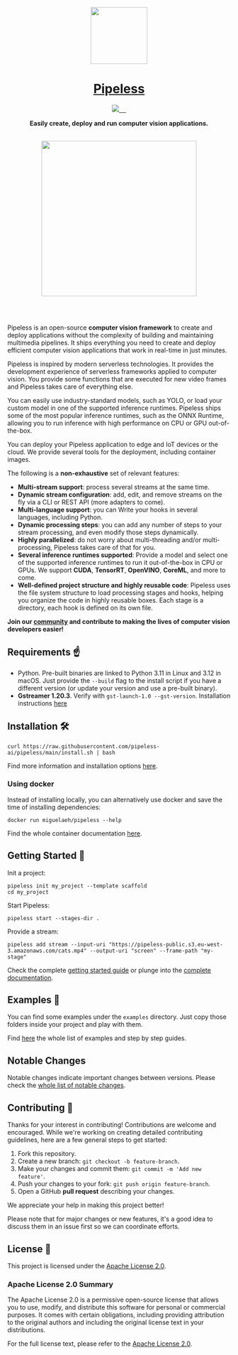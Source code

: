 <p align="center">
  <a href="https://pipeless.ai">
    <picture>
      <source media="(prefers-color-scheme: dark)" srcset="assets/pipeless-400x400-rounded.png">
      <img src="https://raw.githubusercontent.com/pipeless-ai/pipeless/main/assets/pipeless-400x400-rounded.png" height="128">
    </picture>
    <h1 align="center">Pipeless</h1>
  </a>
</p>

<p align="center">
  <a aria-label="Pipeless logo" href="https://pipeless.ai">
    <img src="https://img.shields.io/badge/MADE%20BY%20Pipeless%20ai-000000.svg?style=for-the-badge&logo=Pipeless&labelColor=000">
  </a>
  <a aria-label="Pipeless latest version" href="https://github.com/pipeless-ai/pipeless/releases">
    <img alt="" src="https://img.shields.io/github/v/release/pipeless-ai/pipeless?style=for-the-badge&label=latest&labelColor=000000">
  </a>
  <a aria-label="License" href="https://github.com/miguelaeh/pipeless/blob/main/license.md">
    <img alt="" src="https://img.shields.io/pypi/l/pipeless-ai?style=for-the-badge&labelColor=000000">
  </a>
  <a aria-label="Join the community on GitHub" href="https://github.com/miguelaeh/pipeless/discussions">
    <img alt="" src="https://img.shields.io/badge/Join%20the%20discussions-black.svg?style=for-the-badge&logo=&labelColor=000000&logoWidth=20">
  </a>
  <a aria-label="Join the community on Discord" href="https://discord.gg/K2qxQ8uedG">
    <img alt="" src="https://img.shields.io/discord/1156923628831649873?style=for-the-badge&logo=discord&logoColor=FFFFFF&label=Chat%20on%20discord&labelColor=black">
  </a>
</p>

<div align="center">
   <p><b>Easily create, deploy and run computer vision applications.</b></p>

   <br />

   <div>
      <img height="350" align="center" src="https://raw.githubusercontent.com/pipeless-ai/pipeless/main/assets/pipeless-yolo.gif">
   </div>

   <br /><br />
</div>

Pipeless is an open-source <b>computer vision framework</b> to create and deploy applications without the complexity of building and maintaining multimedia pipelines. It ships everything you need to create and deploy efficient computer vision applications that work in real-time in just minutes.

Pipeless is inspired by modern serverless technologies. It provides the development experience of serverless frameworks applied to computer vision. You provide some functions that are executed for new video frames and Pipeless takes care of everything else.

You can easily use industry-standard models, such as YOLO, or load your custom model in one of the supported inference runtimes. Pipeless ships some of the most popular inference runtimes, such as the ONNX Runtime, allowing you to run inference with high performance on CPU or GPU out-of-the-box.

You can deploy your Pipeless application to edge and IoT devices or the cloud. We provide several tools for the deployment, including container images.

The following is a **non-exhaustive** set of relevant features:

* **Multi-stream support**: process several streams at the same time.
* **Dynamic stream configuration**: add, edit, and remove streams on the fly via a CLI or REST API (more adapters to come).
* **Multi-language support**: you can Write your hooks in several languages, including Python.
* **Dynamic processing steps**: you can add any number of steps to your stream processing, and even modify those steps dynamically.
* **Highly parallelized**: do not worry about multi-threading and/or multi-processing, Pipeless takes care of that for you.
* **Several inference runtimes supported**: Provide a model and select one of the supported inference runtimes to run it out-of-the-box in CPU or GPUs. We support **CUDA**, **TensorRT**, **OpenVINO**, **CoreML**, and more to come.
* **Well-defined project structure and highly reusable code**: Pipeless uses the file system structure to load processing stages and hooks, helping you organize the code in highly reusable boxes. Each stage is a directory, each hook is defined on its own file.

**Join our [community](https://discord.gg/K2qxQ8uedG) and contribute to making the lives of computer vision developers easier!**

## Requirements ☝️

* Python. Pre-built binaries are linked to Python 3.11 in Linux and 3.12 in macOS. Just provide the `--build` flag to the install script if you have a different version (or update your version and use a pre-built binary).
* **Gstreamer 1.20.3**. Verify with `gst-launch-1.0 --gst-version`. Installation instructions [here](https://gstreamer.freedesktop.org/documentation/installing/index.html?gi-language=python)

## Installation 🛠️

```console
curl https://raw.githubusercontent.com/pipeless-ai/pipeless/main/install.sh | bash
```

Find more information and installation options [here](https://www.pipeless.ai/docs/v1/getting-started/installation).

### Using docker

Instead of installing locally, you can alternatively use docker and save the time of installing dependencies:

```console
docker run miguelaeh/pipeless --help
```

Find the whole container documentation [here](https://www.pipeless.ai/docs/v1/container).

## Getting Started 🚀

Init a project:

```console
pipeless init my_project --template scaffold
cd my_project
```

Start Pipeless:

```console
pipeless start --stages-dir .
```

Provide a stream:

```console
pipeless add stream --input-uri "https://pipeless-public.s3.eu-west-3.amazonaws.com/cats.mp4" --output-uri "screen" --frame-path "my-stage"
```

Check the complete [getting started guide](https://pipeless.ai/docs/v1/getting-started) or plunge into the [complete documentation](https://www.pipeless.ai/docs).

## Examples 🌟

You can find some examples under the `examples` directory. Just copy those folders inside your project and play with them.

Find [here](https://pipeless.ai/docs/v1/examples) the whole list of examples and step by step guides.

## Notable Changes

Notable changes indicate important changes between versions. Please check the [whole list of notable changes](https://pipeless.ai/docs/v1/changes).

## Contributing 🤝

Thanks for your interest in contributing! Contributions are welcome and encouraged. While we're working on creating detailed contributing guidelines, here are a few general steps to get started:

1. Fork this repository.
2. Create a new branch: `git checkout -b feature-branch`.
3. Make your changes and commit them: `git commit -m 'Add new feature'`.
4. Push your changes to your fork: `git push origin feature-branch`.
5. Open a GitHub **pull request** describing your changes.

We appreciate your help in making this project better!

Please note that for major changes or new features, it's a good idea to discuss them in an issue first so we can coordinate efforts.

## License 📄

This project is licensed under the [Apache License 2.0](LICENSE).

### Apache License 2.0 Summary

The Apache License 2.0 is a permissive open-source license that allows you to use, modify, and distribute this software for personal or commercial purposes. It comes with certain obligations, including providing attribution to the original authors and including the original license text in your distributions.

For the full license text, please refer to the [Apache License 2.0](LICENSE).
